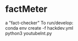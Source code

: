 # factMeter
a "fact-checker"
To run/develop: <br/>
conda env create -f hackdev.yml <br/>
python3 youtubeInt.py <br/>
